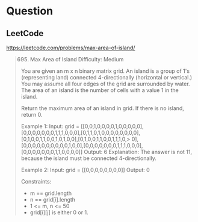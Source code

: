 # Question

## LeetCode
https://leetcode.com/problems/max-area-of-island/
> 695. Max Area of Island
> Difficulty: Medium
>
> You are given an m x n binary matrix grid. An island is a
> group of 1's (representing land) connected 4-directionally
> (horizontal or vertical.) You may assume all four edges of
> the grid are surrounded by water. The area of an island is
> the number of cells with a value 1 in the island.
>
> Return the maximum area of an island in grid. If there is
> no island, return 0.
>
> Example 1:
> Input: grid = [[0,0,1,0,0,0,0,1,0,0,0,0,0],[0,0,0,0,0,0,0,1,1,1,0,0,0],[0,1,1,0,1,0,0,0,0,0,0,0,0],[0,1,0,0,1,1,0,0,1,0,1,0,0],[0,1,0,0,1,1,0,0,1,1,1,0,> 0],[0,0,0,0,0,0,0,0,0,0,1,0,0],[0,0,0,0,0,0,0,1,1,1,0,0,0],[0,0,0,0,0,0,0,1,1,0,0,0,0]]
> Output: 6
> Explanation: The answer is not 11, because the island must be connected 4-directionally.
>
> Example 2:
> Input: grid = [[0,0,0,0,0,0,0,0]]
> Output: 0
>
> Constraints:
>  * m == grid.length
>  * n == grid[i].length
>  * 1 <= m, n <= 50
>  * grid[i][j] is either 0 or 1.
>
